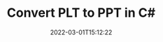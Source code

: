 ---
############################# Static ############################
layout: "auto-gen-conversion"
date: 2022-03-01T15:12:22
draft: false
otherformats: doc docm docx dot dotm dotx fodp htm html mht mhtml odp odt otp pot potm potx pps ppsm ppsx ppt pptm pptx rtf
breadcrumb: PLT to PPT in C#

############################# Head ############################
head_title: "PLT to PPT Converter in C#"
head_description: "Convert PLT to PPT in .NET using a few lines of code. Use the GroupDocs Document Conversion API to convert over 160 file formats."

############################# Header ############################
title: "Convert PLT to PPT in C#"
description: "PLT to PPT conversion with a few lines of .NET code"
bg_image: "https://cms.admin.containerize.com/templates/aspose/App_Themes/V3/images/bg/header1.png"
bg_overlay: false
button:
    enable: true

############################# SubMenu ############################
submenu:
    enable: true

    left:
        img_alt: "GroupDocs.Conversion for .NET"
        image: "https://cms.admin.containerize.com/templates/groupdocs/images/product-logos/90x90-noborder/groupdocs-conversion-net.png"
        product: "GroupDocs.Conversion"
        platform: ".NET"

    

############################# About ############################
about:
    enable: true
    title: "About GroupDocs.Conversion для .NET API"
    content: |
        [GroupDocs.Conversion for .NET](https://products.groupdocs.com/conversion/net/) can be used to convert Microsoft Word, Excel, PowerPoint, PDF, Visio and other formats. GroupDocs.Conversion is a standalone API that is suitable for back-end and internal systems where high performance is required. It does not depend on any software such as Microsoft or Open Office.
    

overview:
    enable: true
    content: |
        Convert your PLT files to PPT in .NET easily. You can use just a couple of C# code lines in any platform of your choice like - Windows, Linux, macOS.
        You can try PLT to PPT conversion for free and evaluate conversion results quality.
        Along with simple file conversion scenarios you can try more advanced options for loading source PLT file and for saving output PPT result. 
        
        For example, for the source PLT file you may use the following load options:

        * auto-detect file format;
        * specify password for protected files (if file format supports it);
        * replace missing fonts to preserve document appearance.
        
        There are also advanced convert options for the PPT file:

        * convert specific document page or page range;
        * add a watermark to the converted PPT file.

        Once conversion is completed you can save your PPT file to the local file path or any third-party storage like FTP, Amazon S3, Google Drive, Dropbox etc.
        Please note - to convert PLT to PPT there is no need for any additional software installed - like MS Office, Open Office, Adobe Acrobat Reader etc. 


############################# Steps ############################
steps:
    enable: true
    title_left: "Steps to convert PLT to PPT in C#"
    content_left: |
        [GroupDocs.Conversion](https://products.groupdocs.com/conversion/net/) makes it easy for developers to convert a PLT file to PPT with a few lines of code.

        * Create an instance of the Converter class and provide the file PLT with the full path
        * Create and set ConvertOptions for PPT type.
        * Call the Converter.Convert method and pass the full path and format (PPT) as a parameter
        
    title_right: "System Requirements"
    content_right: |
        Basic conversion with GroupDocs.Conversion for .NET can be done in just a few simple steps. Our APIs are supported on all major platforms and operating systems. Before executing the code below, make sure you have the following prerequisites installed on your system.

        * Operating systems: Microsoft Windows, Linux, MacOS
        * Development environments: Microsoft Visual Studio, Xamarin, MonoDevelop
        * Frameworks: .NET Framework, .NET Standard, .NET Core, Mono
        * Get the latest GroupDocs.Conversion for .NET from [Nuget](https://www.nuget.org/packages/groupdocs.conversion)
        
    code: |
        ```cs
        // Load PLT file
        var converter = new GroupDocs.Conversion.Converter("template.plt");
        // Set conversion parameters for PPT format
        var convertOptions = converter.GetPossibleConversions()["ppt"].ConvertOptions;
        // Convert to PPT format
        converter.Convert("output.ppt", convertOptions);        
        ```
        
demos:
    enable: true
    title: "PLT to PPT Live Demo"
    content: |
       Convert PLT to PPT now by visiting the [GroupDocs.Conversion App](https://products.groupdocs.app/conversion/family) website. Online demo has the following advantages
          

more_formats:
    enable: true
    title: "Other supported transformations PLT"
    content: "You can also convert PLT to many other file formats. Please see the list below."
       
       
back_to_top:
    enable: true
---